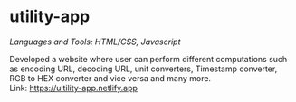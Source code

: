 ﻿# utility-app
*Languages and Tools: HTML/CSS, Javascript*

Developed a website where user can perform different computations such as encoding URL, decoding URL, unit converters,
Timestamp converter, RGB to HEX converter and vice versa and many more.
<br/>Link: https://uitility-app.netlify.app
